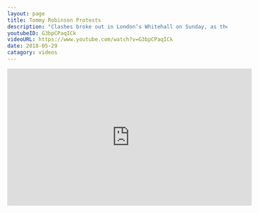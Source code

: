 ```yaml
---
layout: page
title: Tommy Robinson Protests
description: "Clashes broke out in London’s Whitehall on Sunday, as the far-right English Defence League (EDL) co-founder Tommy Robinson held a so-called Day for Freedom rally."
youtubeID: G3bpCPaqICk
videoURL: https://www.youtube.com/watch?v=G3bpCPaqICk
date: 2018-05-29
catagory: videos
---
```


<iframe width="560" height="315" src="https://www.youtube.com/embed/G3bpCPaqICk" frameborder="0" allowfullscreen></iframe>
